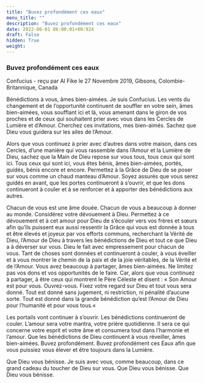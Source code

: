 ```yaml
---
title: "Buvez profondément ces eaux"
menu_title: ""
description: "Buvez profondément ces eaux"
date: 2022-06-01 06:00:01+00:924
draft: False
hidden: True
weight:
---
```

### Buvez profondément ces eaux

Confucius - reçu par Al Fike le 27 Novembre 2019, Gibsons, Colombie-Britannique, Canada

Bénédictions à vous, âmes bien-aimées. Je suis Confucius. Les vents du changement et de l’opportunité continuent de souffler en votre sein, âmes bien-aimées, vous soufflant ici et là, vous amenant dans le giron de vos proches et de ceux qui souhaitent prier avec vous dans les Cercles de Lumière et d’Amour. Cherchez ces invitations, mes bien-aimés. Sachez que Dieu vous guidera sur les ailes de l’Amour.

Alors que vous continuez à prier avec d’autres dans votre maison, dans ces Cercles, d’une manière qui vous rassemble dans l’Amour et la Lumière de Dieu, sachez que la Main de Dieu repose sur vous tous, tous ceux qui sont ici. Tous ceux qui sont ici, vous êtes bénis, âmes bien-aimées, portés, guidés, bénis encore et encore. Permettez à la Grâce de Dieu de se poser sur vous comme un chaud manteau d’Amour. Soyez assurés que vous serez guidés en avant, que les portes continueront à s’ouvrir, et que les dons continueront à couler et à se renforcer et à apporter des bénédictions aux autres.

Chacun de vous est une âme douée. Chacun de vous a beaucoup à donner au monde. Considérez votre dévouement à Dieu. Permettez à ce dévouement et à cet amour pour Dieu de s’écouler vers vos frères et sœurs afin qu’ils puissent eux aussi ressentir la Grâce qui vous est donnée à tous et être élevés et joyeux par vos efforts communs, recherchant la Vérité de Dieu, l’Amour de Dieu à travers les bénédictions de Dieu et tout ce que Dieu a à déverser sur vous. Dieu le fait avec empressement pour chacun de vous.
Tant de choses sont données et continueront à couler, à vous éveiller et à vous montrer le chemin de la paix et de la joie véritables, de la Vérité et de l’Amour. Vous avez beaucoup à partager, âmes bien-aimées. Ne limitez pas vos dons et vos opportunités de le faire. Car, alors que vous continuez à partager, à être ceux qui montrent le Père Céleste et disent : « Son Amour est pour vous. Ouvrez-vous. Fixez votre regard sur Dieu et tout vous sera donné. Tout est donné sans jugement, ni restriction, ni pénalité d’aucune sorte. Tout est donné dans la grande bénédiction qu’est l’Amour de Dieu pour l’humanité et pour vous tous.« 

Les portails vont continuer à s’ouvrir. Les bénédictions continueront de couler. L’amour sera votre mantra, votre prière quotidienne. Il sera ce qui concerne votre esprit et votre âme et consumera tout dans l’harmonie et l’amour. Que les bénédictions de Dieu continuent à vous réveiller, âmes bien-aimées. Buvez profondément. Buvez profondément ces Eaux afin que vous puissiez vous élever et être toujours dans la Lumière.

Que Dieu vous bénisse. Je suis avec vous, comme beaucoup, dans ce grand cadeau du toucher de Dieu sur vous. Que Dieu vous bénisse. Que Dieu vous bénisse.



